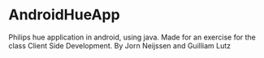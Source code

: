 # AndroidHueApp
Philips hue application in android, using java. Made for an exercise for the class Client Side Development. By Jorn Neijssen and Guilliam Lutz
